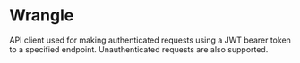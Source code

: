 # Wrangle

API client used for making authenticated requests using a JWT bearer token to a
specified endpoint. Unauthenticated requests are also supported.
